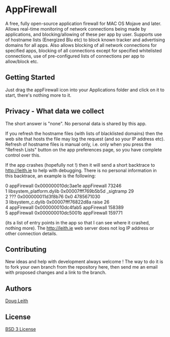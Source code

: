 # AppFirewall

A free, fully open-source application firewall for MAC OS Mojave and later.  Allows real-time monitoring of network connections being made by applications, and blocking/allowing of these per app by user.  Supports use of hostname lists (Energized Blu etc) to block known tracker and advertising domains for all apps.  Also allows blocking of all network connections for specified apps, blocking of all connections except for specified whitelisted connections, use of pre-configured lists of connections per app to allow/block etc.  

## Getting Started

Just drag the appFirewall icon into your Applications folder and click on it to start, there's nothing more to it.

## Privacy - What data we collect

The short answer is "none".  No personal data is shared by this app. 

If you refresh the hostname files (with lists of blacklisted domains) then the web site that hosts the file may log the request (and so your IP address etc).  Refresh of hostname files is manual only, i.e. only when you press the "Refresh Lists" button on the app preferences page, so you have complete control over this.

If the app crashes (hopefully not !) then it will send a short backtrace to http://leith.ie to help with debugging.  There is no personal information in this backtrace, an example is the following:

0   appFirewall                         0x000000010dc3ae1e appFirewall   73246<br>
1   libsystem_platform.dylib            0x00007fff769b5b5d _sigtramp   29<br>
2   ???                                 0x000000011d3f8b76 0x0   4785671030<br>
3   libsystem_c.dylib                   0x00007fff76822d8a raise   26<br>
4   appFirewall                         0x000000010dc4fab5 appFirewall   158389<br>
5   appFirewall                         0x000000010dc5001b appFirewall   159771<br>

(its a list of entry points in the app so that I can see where it crashed, nothing more).  The http://leith.ie web server does not log IP address or other connection details.

## Contributing

New ideas and help with development always welcome !   The way to do it is to fork your own branch from the repository here, then send me an email with proposed changes and a link to the branch.

## Authors

[Doug Leith](https://www.scss.tcd.ie/doug.leith)

## License

[BSD 3 License](https://opensource.org/licenses/BSD-3-Clause)

